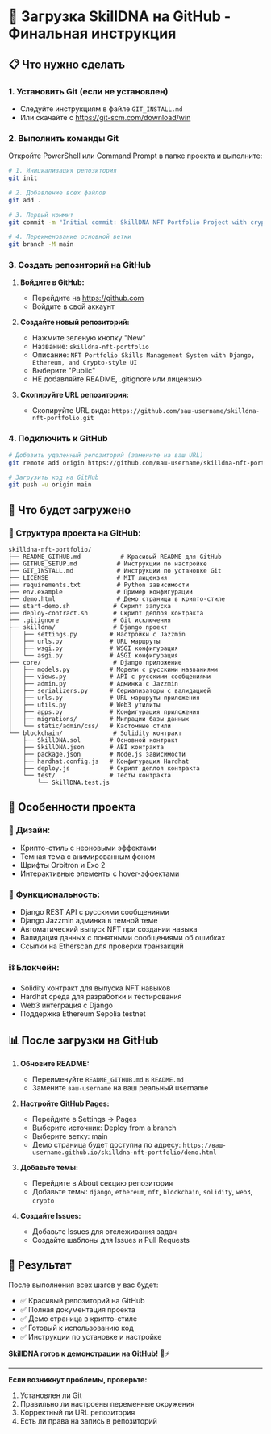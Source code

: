 # 🚀 Загрузка SkillDNA на GitHub - Финальная инструкция

## 📋 Что нужно сделать

### 1. Установить Git (если не установлен)
- Следуйте инструкциям в файле `GIT_INSTALL.md`
- Или скачайте с https://git-scm.com/download/win

### 2. Выполнить команды Git

Откройте PowerShell или Command Prompt в папке проекта и выполните:

```bash
# 1. Инициализация репозитория
git init

# 2. Добавление всех файлов
git add .

# 3. Первый коммит
git commit -m "Initial commit: SkillDNA NFT Portfolio Project with crypto-style UI and Russian interface"

# 4. Переименование основной ветки
git branch -M main
```

### 3. Создать репозиторий на GitHub

1. **Войдите в GitHub:**
   - Перейдите на https://github.com
   - Войдите в свой аккаунт

2. **Создайте новый репозиторий:**
   - Нажмите зеленую кнопку "New"
   - Название: `skilldna-nft-portfolio`
   - Описание: `NFT Portfolio Skills Management System with Django, Ethereum, and Crypto-style UI`
   - Выберите "Public"
   - НЕ добавляйте README, .gitignore или лицензию

3. **Скопируйте URL репозитория:**
   - Скопируйте URL вида: `https://github.com/ваш-username/skilldna-nft-portfolio.git`

### 4. Подключить к GitHub

```bash
# Добавить удаленный репозиторий (замените на ваш URL)
git remote add origin https://github.com/ваш-username/skilldna-nft-portfolio.git

# Загрузить код на GitHub
git push -u origin main
```

## 🎯 Что будет загружено

### 📁 Структура проекта на GitHub:

```
skilldna-nft-portfolio/
├── README_GITHUB.md           # Красивый README для GitHub
├── GITHUB_SETUP.md           # Инструкции по настройке
├── GIT_INSTALL.md            # Инструкции по установке Git
├── LICENSE                   # MIT лицензия
├── requirements.txt          # Python зависимости
├── env.example               # Пример конфигурации
├── demo.html                 # Демо страница в крипто-стиле
├── start-demo.sh            # Скрипт запуска
├── deploy-contract.sh       # Скрипт деплоя контракта
├── .gitignore               # Git исключения
├── skilldna/                # Django проект
│   ├── settings.py         # Настройки с Jazzmin
│   ├── urls.py             # URL маршруты
│   ├── wsgi.py             # WSGI конфигурация
│   └── asgi.py             # ASGI конфигурация
├── core/                    # Django приложение
│   ├── models.py           # Модели с русскими названиями
│   ├── views.py            # API с русскими сообщениями
│   ├── admin.py            # Админка с Jazzmin
│   ├── serializers.py      # Сериализаторы с валидацией
│   ├── urls.py             # URL маршруты приложения
│   ├── utils.py            # Web3 утилиты
│   ├── apps.py             # Конфигурация приложения
│   ├── migrations/         # Миграции базы данных
│   └── static/admin/css/   # Кастомные стили
└── blockchain/              # Solidity контракт
    ├── SkillDNA.sol        # Основной контракт
    ├── SkillDNA.json       # ABI контракта
    ├── package.json        # Node.js зависимости
    ├── hardhat.config.js   # Конфигурация Hardhat
    ├── deploy.js           # Скрипт деплоя контракта
    └── test/               # Тесты контракта
        └── SkillDNA.test.js
```

## 🌟 Особенности проекта

### 🎨 **Дизайн:**
- Крипто-стиль с неоновыми эффектами
- Темная тема с анимированным фоном
- Шрифты Orbitron и Exo 2
- Интерактивные элементы с hover-эффектами

### 🔧 **Функциональность:**
- Django REST API с русскими сообщениями
- Django Jazzmin админка в темной теме
- Автоматический выпуск NFT при создании навыка
- Валидация данных с понятными сообщениями об ошибках
- Ссылки на Etherscan для проверки транзакций

### ⛓️ **Блокчейн:**
- Solidity контракт для выпуска NFT навыков
- Hardhat среда для разработки и тестирования
- Web3 интеграция с Django
- Поддержка Ethereum Sepolia testnet

## 📊 После загрузки на GitHub

1. **Обновите README:**
   - Переименуйте `README_GITHUB.md` в `README.md`
   - Замените `ваш-username` на ваш реальный username

2. **Настройте GitHub Pages:**
   - Перейдите в Settings → Pages
   - Выберите источник: Deploy from a branch
   - Выберите ветку: main
   - Демо страница будет доступна по адресу: `https://ваш-username.github.io/skilldna-nft-portfolio/demo.html`

3. **Добавьте темы:**
   - Перейдите в About секцию репозитория
   - Добавьте темы: `django`, `ethereum`, `nft`, `blockchain`, `solidity`, `web3`, `crypto`

4. **Создайте Issues:**
   - Добавьте Issues для отслеживания задач
   - Создайте шаблоны для Issues и Pull Requests

## 🎉 Результат

После выполнения всех шагов у вас будет:

- ✅ Красивый репозиторий на GitHub
- ✅ Полная документация проекта
- ✅ Демо страница в крипто-стиле
- ✅ Готовый к использованию код
- ✅ Инструкции по установке и настройке

**SkillDNA готов к демонстрации на GitHub!** 🚀⚡

---

**Если возникнут проблемы, проверьте:**
1. Установлен ли Git
2. Правильно ли настроены переменные окружения
3. Корректный ли URL репозитория
4. Есть ли права на запись в репозиторий
